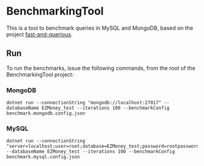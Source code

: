 ﻿# BenchmarkingTool
This is a tool to benchmark queries in MySQL and MongoDB, based on the project [fast-and-querious](https://github.com/patrickstolc/fast-and-queryous).

## Run
To run the benchmarks, issue the following commands, from the root of the BenchmarkingTool project:

### MongoDB
```
dotnet run --connectionString "mongodb://localhost:27017" --databaseName EZMoney_test --iterations 100 --benchmarkConfig benchmark.mongodb.config.json
```
### MySQL
```
dotnet run --connectionString "server=localhost;user=root;database=EZMoney_test;password=rootpassword;" --databaseName EZMoney_test --iterations 100 --benchmarkConfig benchmark.mysql.config.json
```